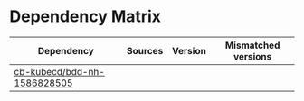 # Dependency Matrix

Dependency | Sources | Version | Mismatched versions
---------- | ------- | ------- | -------------------
[cb-kubecd/bdd-nh-1586828505](https://github.com/cb-kubecd/bdd-nh-1586828505.git) |  | []() | 
